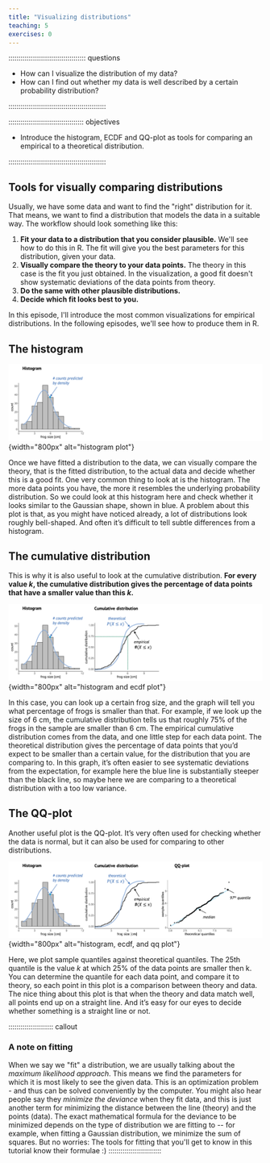```yaml
---
title: "Visualizing distributions"
teaching: 5
exercises: 0
---
```


:::::::::::::::::::::::::::::::::::::: questions 

- How can I visualize the distribution of my data?
- How can I find out whether my data is well described by a certain probability distribution?

::::::::::::::::::::::::::::::::::::::::::::::::

::::::::::::::::::::::::::::::::::::: objectives

- Introduce the histogram, ECDF and QQ-plot as tools for comparing an empirical to a theoretical distribution.

::::::::::::::::::::::::::::::::::::::::::::::::

## Tools for visually comparing distributions

Usually, we have some data and want to find the "right" distribution for it. That means, we want to find a distribution that models the data in a suitable way. The workflow should look something like this:  

1. **Fit your data to a distribution that you consider plausible.** We'll see how to do this in R. The fit will give you the best parameters for this distribution, given your data.  
2. **Visually compare the theory to your data points.** The theory in this case is the fit you just obtained. In the visualization, a good fit doesn't show systematic deviations of the data points from theory.  
3. **Do the same with other plausible distributions.**  
4. **Decide which fit looks best to you.** 


In this episode, I'll introduce the most common visualizations for empirical distributions. In the following episodes, we'll see how to produce them in R.

## The histogram



![](fig/histogram.png){width="800px" alt="histogram plot"}

Once we have fitted a distribution to the data, we can visually compare the theory, that is the fitted distribution, to the actual data and decide whether this is a good fit.
One very common thing to look at is the histogram. The more data points you have, the more it resembles the underlying probability distribution. So we could look at this histogram here and check whether it looks similar to the Gaussian shape, shown in blue.
A problem about this plot is that, as you might have noticed already, a lot of distributions look roughly bell-shaped. And often it’s difficult to tell subtle differences from a histogram.


## The cumulative distribution

This is why it is also useful to look at the cumulative distribution. 
**For every value $k$, the cumulative distribution gives the percentage of data points that have a smaller value than this $k$.**



![](fig/histogram-cumulative.png){width="800px" alt="histogram and ecdf plot"}

In this case, you can look up a certain frog size, and the graph will tell you what percentage of frogs is smaller than that.
For example, if we look up the size of 6 cm, the cumulative distribution tells us that roughly 75% of the frogs in the sample are smaller than 6 cm.
The empirical cumulative distribution comes from the data, and one little step for each data point. The theoretical distribution gives the percentage of data points that you’d expect to be smaller than a certain value, for the distribution that you are comparing to.
In this graph, it’s often easier to see systematic deviations from the expectation, for example here the blue line is substantially steeper than the black line, so maybe here we are comparing to a theoretical distribution with a too low variance.



## The QQ-plot

Another useful plot is the QQ-plot. It’s very often used for checking whether the data is normal, but it can also be used for comparing to other distributions.



![](fig/histogram-cumulative-qq.png){width="800px" alt="histogram, ecdf, and qq plot"}

Here, we plot sample quantiles against theoretical quantiles. The 25th quantile is the value $k$ at which 25% of the data points are smaller then k. You can determine the quantile for each data point, and compare it to theory, so each point in this plot is a comparison between theory and data.
The nice thing about this plot is that when the theory and data match well, all points end up on a straight line. And it’s easy for our eyes to decide whether something is a straight line or not.


:::::::::::::::::::::: callout
### A note on fitting

When we say we "fit" a distribution, we are usually talking about the *maximum likelihood approach*. This means we find the parameters for which it is most likely to see the given data. This is an optimization problem - and thus can be solved conveniently by the computer. You might also hear people say they *minimize the deviance* when they fit data, and this is just another term for minimizing the distance between the line (theory) and the points (data). The exact mathematical formula for the deviance to be minimized depends on the type of distribution we are fitting to -- for example, when fitting a Gaussian distribution, we minimize the sum of squares. But no worries: The tools for fitting that you'll get to know in this tutorial know their formulae :)
::::::::::::::::::::::::::
